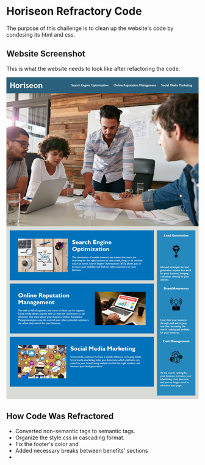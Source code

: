 # Horiseon Refractory Code
The purpose of this challenge is to clean up the website's code by condesing its html and css.

## Website Screenshot
This is what the website needs to look like after refactoring the code.

![Horiseon mock-up](./assets/images/horiseon-website.png)

## How Code Was Refractored
* Converted non-semantic tags to semantic tags.
* Organize the style.css in cascading format.
* Fix the footer's color and 
* Added necessary breaks between benefits' sections
* 

## 